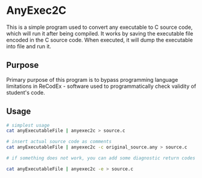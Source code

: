 # AnyExec2C

This is a simple program used to convert any executable to C source code, which  will run it after being compiled. It works by saving the executable file encoded in the C source code. When executed, it will dump the executable into file and run it.

## Purpose

Primary purpose of this program is to bypass programming language limitations in ReCodEx - software used to programmatically check validity of student's code.

## Usage

``` bash
# simplest usage
cat anyExecutableFile | anyexec2c > source.c

# insert actual source code as comments
cat anyExecutableFile | anyexec2c -c original_source.any > source.c

# if something does not work, you can add some diagnostic return codes using `-e` flag

cat anyExecutableFile | anyexec2c -e > source.c
```
